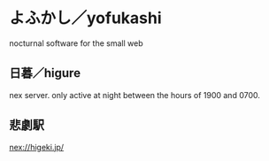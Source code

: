 # よふかし／yofukashi

nocturnal software for the small web

## 日暮／higure

nex server. only active at night between the hours of 1900 and 0700.

## 悲劇駅

[nex://higeki.jp/](nex://higeki.jp/)

